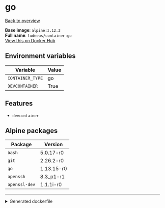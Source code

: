 # go

[Back to overview](../index.md)

**Base image**: `alpine:3.12.3`  
**Full name**: `ludeeus/container:go`  
[View this on Docker Hub](https://hub.docker.com/r/ludeeus/container/tags?page=1&name=go)

## Environment variables

Variable | Value 
-- | --
`CONTAINER_TYPE` | go
`DEVCONTAINER` | True

## Features

- `devcontainer`

## Alpine packages

Package | Version 
-- | --
`bash` | 5.0.17-r0
`git` | 2.26.2-r0
`go` | 1.13.15-r0
`openssh` | 8.3_p1-r1
`openssl-dev` | 1.1.1i-r0



***
<details>
<summary>Generated dockerfile</summary>

<pre>
FROM alpine:3.12.3

ENV CONTAINER_TYPE=go
ENV DEVCONTAINER=True

COPY rootfs/common /

RUN  \ 
    apk add --no-cache  \ 
        bash=5.0.17-r0 \ 
        git=2.26.2-r0 \ 
        go=1.13.15-r0 \ 
        openssh=8.3_p1-r1 \ 
        openssl-dev=1.1.1i-r0 \ 
    && chmod +x /usr/bin/container \ 
    && rm -rf /var/cache/apk/* \ 
    && rm -fr /tmp/* /var/{cache,log}/*




</pre>

<i>This is a generated version of the context used while building the container, some of the labels will not be correct since they use information in the action that publishes the container</i>
</details>
